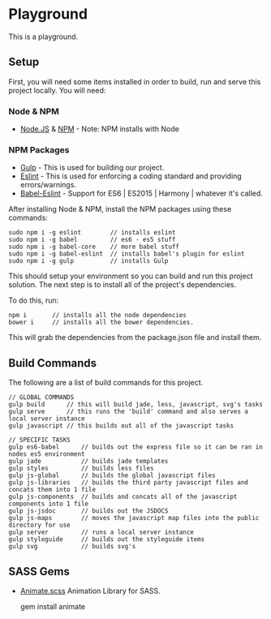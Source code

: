 #  Playground
This is a playground.

## Setup
First, you will need some items installed in order to build, run and serve this project locally. You will need:

### Node & NPM
- [Node.JS](http://nodejs.org/) & [NPM](https://www.npmjs.com/) - Note: NPM installs with Node

### NPM Packages
- [Gulp](https://www.npmjs.com/package/gulp) - This is used for building our project.
- [Eslint](https://www.npmjs.com/package/eslint) - This is used for enforcing a coding standard and providing errors/warnings.
- [Babel-Eslint](https://www.npmjs.com/package/babel-eslint) - Support for ES6 | ES2015 | Harmony | whatever it's called.

After installing Node & NPM, install the NPM packages using these commands:

    sudo npm i -g eslint        // installs eslint
    sudo npm i -g babel         // es6 - es5 stuff
    sudo npm i -g babel-core    // more babel stuff
    sudo npm i -g babel-eslint  // installs babel's plugin for eslint
    sudo npm i -g gulp          // installs Gulp


This should setup your environment so you can build and run this project solution. The next step is to install all of the project's dependencies.

To do this, run:

    npm i       // installs all the node dependencies
    bower i     // installs all the bower dependencies.

This will grab the dependencies from the package.json file and install them.

## Build Commands
The following are a list of build commands for this project.

    // GLOBAL COMMANDS
    gulp build      // this will build jade, less, javascript, svg's tasks
    gulp serve      // this runs the 'build' command and also serves a local server instance
    gulp javascript // this builds out all of the javascript tasks

    // SPECIFIC TASKS
    gulp es6-babel      // builds out the express file so it can be ran in nodes es5 environment
    gulp jade           // builds jade templates
    gulp styles         // builds less files
    gulp js-global      // builds the global javascript files
    gulp js-libraries   // builds the third party javascript files and concats them into 1 file
    gulp js-components  // builds and concats all of the javascript components into 1 file
    gulp js-jsdoc       // builds out the JSDOCS
    gulp js-maps        // moves the javascript map files into the public directory for use
    gulp server         // runs a local server instance
    gulp styleguide     // builds out the styleguide items
    gulp svg            // builds svg's

## SASS Gems
- [Animate.scss](https://www.npmjs.com/package/animate.scss) Animation Library for SASS.

    gem install animate
